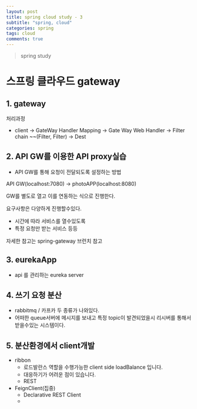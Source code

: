 ```yaml
---
layout: post
title: spring cloud study - 3
subtitle: "spring, cloud"
categories: spring
tags: cloud
comments: true
---
```

> spring study


# 스프링 클라우드 gateway


## 1. gateway
 
  처리과정 
  - client -> GateWay Handler Mapping -> Gate Way Web Handler -> Filter chain ~~(Filter, Filter) -> Dest
  

## 2. API GW를 이용한 API proxy실습

  - API GW를 통해 요청이 전달되도록 설정하는 방법

  API GW(localhost:7080) -> photoAPP(localhost:8080)

  GW를 별도로 열고 이를 연동하는 식으로 진행한다. 

  요구사항은 다양하게 진행할수있다. 
  - 시간에 따라 서비스를 열수있도록 
  - 특정 요청만 받는 서비스 등등

  자세한 참고는 spring-gateway 브런치 참고 

## 3. eurekaApp

  - api 를 관리하는 eureka server



## 4. 쓰기 요청 분산

  -  rabbitmq / 카프카 두 종류가 나와있다. 
  -  어떠한 queue서버에 메시지를 보내고 특정 topic이 발견되었을시 리시버를 통해서 받을수있는 시스템이다. 

## 5. 분산환경에서 client개발

  - ribbon
    - 로드발란스 역할을 수행가능한 client side loadBalance 입니다.
    - 대응하기가 어려운 점이 있습니다.
    - REST 
  - FeignClient(집중)
    - Declarative REST Client 
    -  


